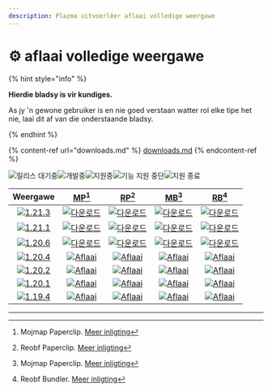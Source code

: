 ```yaml
---
description: Plazma uitvoerlêer aflaai volledige weergawe
---
```


# ⚙️ aflaai volledige weergawe

{% hint style="info" %}

**Hierdie bladsy is vir kundiges.**

As jy 'n gewone gebruiker is en nie goed verstaan watter rol elke tipe het nie,
laai dit af van die onderstaande bladsy.

{% endhint %}

{% content-ref url="downloads.md" %}
[downloads.md](downloads.md)
{% endcontent-ref %}

[wtr]: https://badge.plazmamc.org/0/Afrikaanse%20afwagting

![릴리스 대기중][wtr]![개발중](https://badge.plazmamc.org/1/개발중)![지원중](https://badge.plazmamc.org/2/지원중)![기능 지원 중단](https://badge.plazmamc.org/6/기능%20지원%20중단)![지원 종료](https://badge.plazmamc.org/4/지원%20종료)

|                                      Weergawe                                     |                            [MP](#user-content-fn-1)[^1]                            |                            [RP](#user-content-fn-2)[^2]                            |                            [MB](#user-content-fn-3)[^3]                            |                            [RB](#user-content-fn-4)[^4]                            |
| :-------------------------------------------------------------------------------: | :--------------------------------------------------------------------------------: | :--------------------------------------------------------------------------------: | :--------------------------------------------------------------------------------: | :--------------------------------------------------------------------------------: |
| [![1.21.3](https://badge.plazmamc.org/1/1.21.3)](https://git.plazmamc.org/1.21.3) |   [![다운로드](https://badge.plazmamc.org/1/다운로드)](https://dl.plazmamc.org/1.21.3/0)   |   [![다운로드](https://badge.plazmamc.org/1/다운로드)](https://dl.plazmamc.org/1.21.3/1)   |   [![다운로드](https://badge.plazmamc.org/1/다운로드)](https://dl.plazmamc.org/1.21.3/2)   |   [![다운로드](https://badge.plazmamc.org/1/다운로드)](https://dl.plazmamc.org/1.21.3/3)   |
| [![1.21.1](https://badge.plazmamc.org/6/1.21.1)](https://git.plazmamc.org/1.21.1) |   [![다운로드](https://badge.plazmamc.org/1/다운로드)](https://dl.plazmamc.org/1.21.1/0)   |   [![다운로드](https://badge.plazmamc.org/1/다운로드)](https://dl.plazmamc.org/1.21.1/1)   |   [![다운로드](https://badge.plazmamc.org/1/다운로드)](https://dl.plazmamc.org/1.21.1/2)   |   [![다운로드](https://badge.plazmamc.org/1/다운로드)](https://dl.plazmamc.org/1.21.1/3)   |
| [![1.20.6](https://badge.plazmamc.org/2/1.20.6)](https://git.plazmamc.org/1.20.6) |   [![다운로드](https://badge.plazmamc.org/1/다운로드)](https://dl.plazmamc.org/1.20.6/0)   |   [![다운로드](https://badge.plazmamc.org/1/다운로드)](https://dl.plazmamc.org/1.20.6/1)   |   [![다운로드](https://badge.plazmamc.org/1/다운로드)](https://dl.plazmamc.org/1.20.6/2)   |   [![다운로드](https://badge.plazmamc.org/1/다운로드)](https://dl.plazmamc.org/1.20.6/3)   |
| [![1.20.4](https://badge.plazmamc.org/6/1.20.4)](https://git.plazmamc.org/1.20.4) | [![Aflaai](https://badge.plazmamc.org/1/Aflaai)](https://dl.plazmamc.org/1.20.4/0) | [![Aflaai](https://badge.plazmamc.org/1/Aflaai)](https://dl.plazmamc.org/1.20.4/1) | [![Aflaai](https://badge.plazmamc.org/1/Aflaai)](https://dl.plazmamc.org/1.20.4/2) | [![Aflaai](https://badge.plazmamc.org/1/Aflaai)](https://dl.plazmamc.org/1.20.4/3) |
| [![1.20.2](https://badge.plazmamc.org/4/1.20.2)](https://git.plazmamc.org/1.20.2) | [![Aflaai](https://badge.plazmamc.org/1/Aflaai)](https://dl.plazmamc.org/1.20.2/0) | [![Aflaai](https://badge.plazmamc.org/1/Aflaai)](https://dl.plazmamc.org/1.20.2/1) | [![Aflaai](https://badge.plazmamc.org/1/Aflaai)](https://dl.plazmamc.org/1.20.2/2) | [![Aflaai](https://badge.plazmamc.org/1/Aflaai)](https://dl.plazmamc.org/1.20.2/3) |
| [![1.20.1](https://badge.plazmamc.org/4/1.20.1)](https://git.plazmamc.org/1.20.1) | [![Aflaai](https://badge.plazmamc.org/1/Aflaai)](https://dl.plazmamc.org/1.20.1/0) | [![Aflaai](https://badge.plazmamc.org/1/Aflaai)](https://dl.plazmamc.org/1.20.1/1) | [![Aflaai](https://badge.plazmamc.org/1/Aflaai)](https://dl.plazmamc.org/1.20.1/2) | [![Aflaai](https://badge.plazmamc.org/1/Aflaai)](https://dl.plazmamc.org/1.20.1/3) |
| [![1.19.4](https://badge.plazmamc.org/4/1.19.4)](https://git.plazmamc.org/1.19.4) | [![Aflaai](https://badge.plazmamc.org/1/Aflaai)](https://dl.plazmamc.org/1.19.4/0) | [![Aflaai](https://badge.plazmamc.org/1/Aflaai)](https://dl.plazmamc.org/1.19.4/1) | [![Aflaai](https://badge.plazmamc.org/1/Aflaai)](https://dl.plazmamc.org/1.19.4/2) | [![Aflaai](https://badge.plazmamc.org/1/Aflaai)](https://dl.plazmamc.org/1.19.4/3) |

***

[^1]: Mojmap Paperclip. [Meer inligting](../administrasie/aan-die-slag#id-2)

[^2]: Reobf Paperclip. [Meer inligting](../administrasie/aan-die-slag#id-2)

[^3]: Mojmap Paperclip. [Meer inligting](../administrasie/aan-die-slag#id-2)

[^4]: Reobf Bundler. [Meer inligting](../administrasie/aan-die-slag#id-2)
